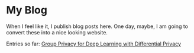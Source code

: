 # My Blog

When I feel like it, I publish blog posts here. One day, maybe, I am going to convert these into a nice looking website. 

Entries so far:
[Group Privacy for Deep Learning with Differential Privacy](group-privacy-in-deep-learning-with-differential-privacy/)


